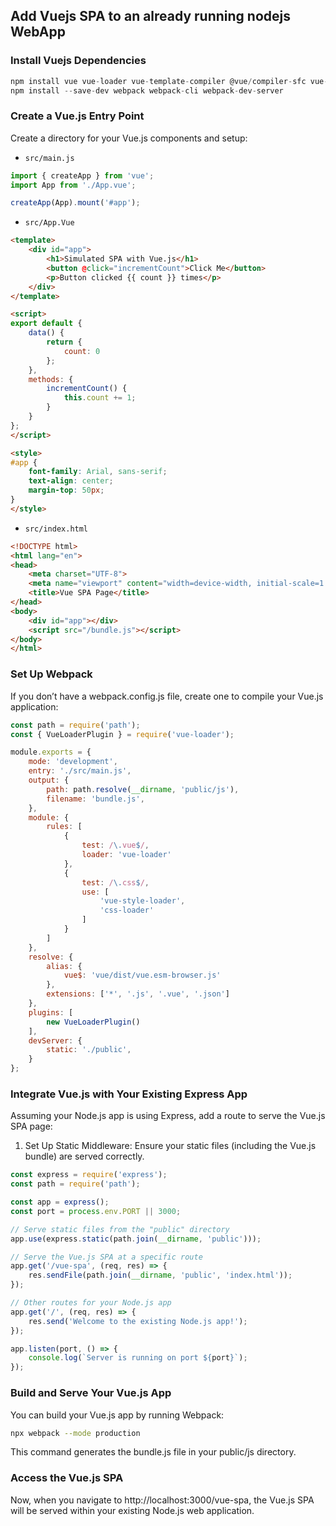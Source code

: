 ## Add Vuejs SPA to an already running nodejs WebApp

### Install Vuejs Dependencies
```JavaScript
npm install vue vue-loader vue-template-compiler @vue/compiler-sfc vue-style-loader css-loader
npm install --save-dev webpack webpack-cli webpack-dev-server

```

### Create a Vue.js Entry Point
Create a directory for your Vue.js components and setup:
- `src/main.js`
```JavaScript
import { createApp } from 'vue';
import App from './App.vue';

createApp(App).mount('#app');
```

- `src/App.Vue`
```html
<template>
    <div id="app">
        <h1>Simulated SPA with Vue.js</h1>
        <button @click="incrementCount">Click Me</button>
        <p>Button clicked {{ count }} times</p>
    </div>
</template>

<script>
export default {
    data() {
        return {
            count: 0
        };
    },
    methods: {
        incrementCount() {
            this.count += 1;
        }
    }
};
</script>

<style>
#app {
    font-family: Arial, sans-serif;
    text-align: center;
    margin-top: 50px;
}
</style>
```

- `src/index.html`
```html
<!DOCTYPE html>
<html lang="en">
<head>
    <meta charset="UTF-8">
    <meta name="viewport" content="width=device-width, initial-scale=1.0">
    <title>Vue SPA Page</title>
</head>
<body>
    <div id="app"></div>
    <script src="/bundle.js"></script>
</body>
</html>

```

### Set Up Webpack
If you don’t have a webpack.config.js file, create one to compile your Vue.js application:
```JavaScript
const path = require('path');
const { VueLoaderPlugin } = require('vue-loader');

module.exports = {
    mode: 'development',
    entry: './src/main.js',
    output: {
        path: path.resolve(__dirname, 'public/js'),
        filename: 'bundle.js',
    },
    module: {
        rules: [
            {
                test: /\.vue$/,
                loader: 'vue-loader'
            },
            {
                test: /\.css$/,
                use: [
                    'vue-style-loader',
                    'css-loader'
                ]
            }
        ]
    },
    resolve: {
        alias: {
            vue$: 'vue/dist/vue.esm-browser.js'
        },
        extensions: ['*', '.js', '.vue', '.json']
    },
    plugins: [
        new VueLoaderPlugin()
    ],
    devServer: {
        static: './public',
    }
};

```

### Integrate Vue.js with Your Existing Express App
Assuming your Node.js app is using Express, add a route to serve the Vue.js SPA page:
1. Set Up Static Middleware: Ensure your static files (including the Vue.js bundle) are served correctly.
```JavaScript
const express = require('express');
const path = require('path');

const app = express();
const port = process.env.PORT || 3000;

// Serve static files from the "public" directory
app.use(express.static(path.join(__dirname, 'public')));

// Serve the Vue.js SPA at a specific route
app.get('/vue-spa', (req, res) => {
    res.sendFile(path.join(__dirname, 'public', 'index.html'));
});

// Other routes for your Node.js app
app.get('/', (req, res) => {
    res.send('Welcome to the existing Node.js app!');
});

app.listen(port, () => {
    console.log(`Server is running on port ${port}`);
});

```

### Build and Serve Your Vue.js App
You can build your Vue.js app by running Webpack:
```bash
npx webpack --mode production
```
This command generates the bundle.js file in your public/js directory.

### Access the Vue.js SPA
Now, when you navigate to http://localhost:3000/vue-spa, the Vue.js SPA will be served within your existing Node.js web application.